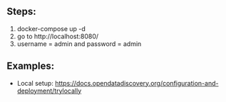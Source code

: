 ## Steps:
1. docker-compose up -d
2. go to http://localhost:8080/
3. username = admin and password = admin

## Examples:
- Local setup: https://docs.opendatadiscovery.org/configuration-and-deployment/trylocally
